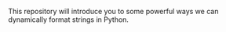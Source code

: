 This repository will introduce you to some powerful ways we can dynamically format strings in Python.